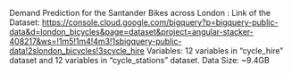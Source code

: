 Demand Prediction for the Santander Bikes across London :
Link of the Dataset: https://console.cloud.google.com/bigquery?p=bigquery-public-data&d=london_bicycles&page=dataset&project=angular-stacker-408217&ws=!1m5!1m4!4m3!1sbigquery-public-data!2slondon_bicycles!3scycle_hire 
Variables: 12 variables in “cycle_hire” dataset and 12 variables in “cycle_stations” dataset. Data Size: ~9.4GB

